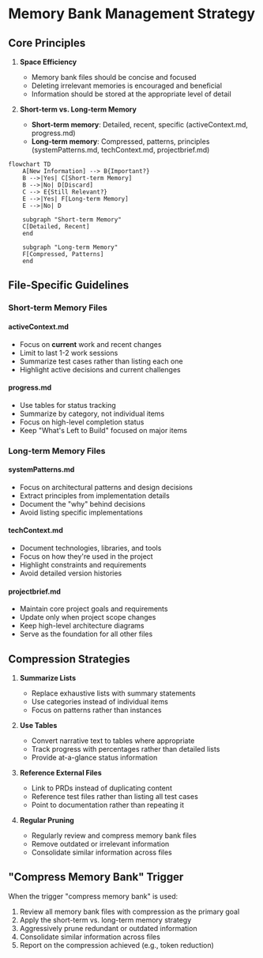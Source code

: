 # Memory Bank Management Strategy

## Core Principles

1. **Space Efficiency**
   - Memory bank files should be concise and focused
   - Deleting irrelevant memories is encouraged and beneficial
   - Information should be stored at the appropriate level of detail

2. **Short-term vs. Long-term Memory**
   - **Short-term memory**: Detailed, recent, specific (activeContext.md, progress.md)
   - **Long-term memory**: Compressed, patterns, principles (systemPatterns.md, techContext.md, projectbrief.md)

```mermaid
flowchart TD
    A[New Information] --> B{Important?}
    B -->|Yes| C[Short-term Memory]
    B -->|No| D[Discard]
    C --> E{Still Relevant?}
    E -->|Yes| F[Long-term Memory]
    E -->|No| D
    
    subgraph "Short-term Memory"
    C[Detailed, Recent]
    end
    
    subgraph "Long-term Memory"
    F[Compressed, Patterns]
    end
```

## File-Specific Guidelines

### Short-term Memory Files

#### activeContext.md
- Focus on **current** work and recent changes
- Limit to last 1-2 work sessions
- Summarize test cases rather than listing each one
- Highlight active decisions and current challenges

#### progress.md
- Use tables for status tracking
- Summarize by category, not individual items
- Focus on high-level completion status
- Keep "What's Left to Build" focused on major items

### Long-term Memory Files

#### systemPatterns.md
- Focus on architectural patterns and design decisions
- Extract principles from implementation details
- Document the "why" behind decisions
- Avoid listing specific implementations

#### techContext.md
- Document technologies, libraries, and tools
- Focus on how they're used in the project
- Highlight constraints and requirements
- Avoid detailed version histories

#### projectbrief.md
- Maintain core project goals and requirements
- Update only when project scope changes
- Keep high-level architecture diagrams
- Serve as the foundation for all other files

## Compression Strategies

1. **Summarize Lists**
   - Replace exhaustive lists with summary statements
   - Use categories instead of individual items
   - Focus on patterns rather than instances

2. **Use Tables**
   - Convert narrative text to tables where appropriate
   - Track progress with percentages rather than detailed lists
   - Provide at-a-glance status information

3. **Reference External Files**
   - Link to PRDs instead of duplicating content
   - Reference test files rather than listing all test cases
   - Point to documentation rather than repeating it

4. **Regular Pruning**
   - Regularly review and compress memory bank files
   - Remove outdated or irrelevant information
   - Consolidate similar information across files

## "Compress Memory Bank" Trigger

When the trigger "compress memory bank" is used:

1. Review all memory bank files with compression as the primary goal
2. Apply the short-term vs. long-term memory strategy
3. Aggressively prune redundant or outdated information
4. Consolidate similar information across files
5. Report on the compression achieved (e.g., token reduction)
